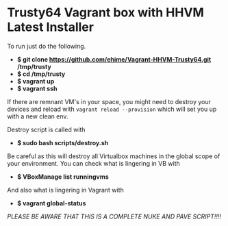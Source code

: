 Trusty64 Vagrant box with HHVM Latest Installer
===============================================

To run just do the following.

 - __$ git clone https://github.com/ehime/Vagrant-HHVM-Trusty64.git /tmp/trusty__
 - __$ cd /tmp/trusty__
 - __$ vagrant up__
 - __$ vagrant ssh__

If there are remnant VM's in your space, you might need to destroy
your devices and reload with `vagrant reload --provision` which will
set you up with a new clean env.

Destroy script is called with

 - __$ sudo bash scripts/destroy.sh__

Be careful as this will destroy all Virtualbox machines in the global
scope of your environment. You can check what is lingering in VB with

 - __$ VBoxManage list runningvms__

And also what is lingering in Vagrant with

 - __$ vagrant global-status__

_PLEASE BE AWARE THAT THIS IS A COMPLETE NUKE AND PAVE SCRIPT!!!!_

